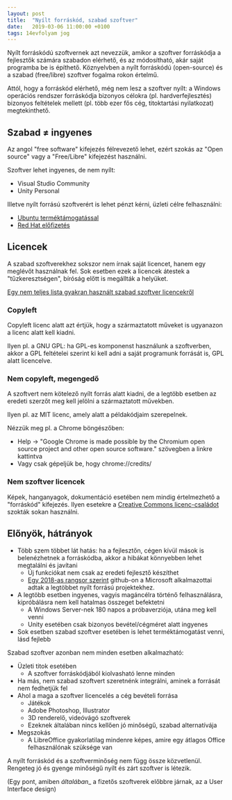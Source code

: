 ```yaml
---
layout: post
title:  "Nyílt forráskód, szabad szoftver"
date:   2019-03-06 11:00:00 +0100
tags: 14evfolyam jog
---
```


Nyílt forráskódú szoftvernek azt nevezzük, amikor a szoftver forráskódja a fejlesztők számára szabadon elérhető, és az módosítható, akár saját programba be is építhető. Köznyelvben a nyílt forráskódú (open-source) és a szabad (free/libre) szoftver fogalma rokon értelmű.

Attól, hogy a forráskód elérhető, még nem lesz a szoftver nyílt: a Windows operációs rendszer forráskódja bizonyos célokra (pl. hardverfejlesztés) bizonyos feltételek mellett (pl. több ezer fős cég, titoktartási nyilatkozat) megtekinthető.

## Szabad ≠ ingyenes

Az angol "free software" kifejezés félrevezető lehet, ezért szokás az "Open source" vagy a "Free/Libre" kifejezést használni.

Szoftver lehet ingyenes, de nem nyílt:
* Visual Studio Community
* Unity Personal

Illetve nyílt forrású szoftverért is lehet pénzt kérni, üzleti célre felhasználni:
* [Ubuntu terméktámogatással](https://buy.ubuntu.com/)
* [Red Hat előfizetés](https://www.redhat.com/en/store/linux-platforms)

## Licencek

A szabad szoftverekhez sokszor nem írnak saját licencet, hanem egy meglévőt használnak fel. Sok esetben ezek a licencek átestek a "tűzkeresztségen", bíróság előtt is megállták a helyüket.

[Egy nem teljes lista gyakran használt szabad szoftver licencekről](https://www.gnu.org/licenses/license-list.html)

### Copyleft

Copyleft licenc alatt azt értjük, hogy a származtatott műveket is ugyanazon a licenc alatt kell kiadni.

Ilyen pl. a GNU GPL: ha GPL-es komponenst használunk a szoftverben, akkor a GPL feltételei szerint ki kell adni a saját programunk forrását is, GPL alatt licencelve.

### Nem copyleft, megengedő

A szoftvert nem kötelező nyílt forrás alatt kiadni, de a legtöbb esetben az eredeti szerzőt meg kell jelölni a származtatott művekben.

Ilyen pl. az MIT licenc, amely alatt a példakódjaim szerepelnek.

Nézzük meg pl. a Chrome böngészőben:
* Help -> "Google Chrome is made possible by the Chromium open source project and other open source software." szövegben a linkre kattintva
* Vagy csak gépeljük be, hogy chrome://credits/

### Nem szoftver licencek

Képek, hanganyagok, dokumentáció esetében nem mindig értelmezhető a "forráskód" kifejezés. Ilyen esetekre a [Creative Commons licenc-családot](https://creativecommons.org/choose/) szokták sokan használni.

## Előnyök, hátrányok

* Több szem többet lát hatás: ha a fejlesztőn, cégen kívül mások is belenézhetnek a forráskódba, akkor a hibákat könnyebben lehet megtalálni és javítani
  * Új funkciókat nem csak az eredeti fejlesztő készíthet
  * [Egy 2018-as rangsor szerint](https://www.infoworld.com/article/3253948/who-really-contributes-to-open-source.html#tk.twt_ifw) github-on a Microsoft alkalmazottai adtak a legtöbbet nyílt forrású projektekhez.
* A legtöbb esetben ingyenes, vagyis magáncélra történő felhasználásra, kipróbálásra nem kell hatalmas összeget befektetni
  * A Windows Server-nek 180 napos a próbaverziója, utána meg kell venni
  * Unity esetében csak bizonyos bevétel/cégméret alatt ingyenes
* Sok esetben szabad szoftver esetében is lehet terméktámogatást venni, lásd fejlebb

Szabad szoftver azonban nem minden esetben alkalmazható:

* Üzleti titok esetében
  * A szoftver forráskódjából kiolvasható lenne minden
* Ha más, nem szabad szoftvert szeretnénk integrálni, aminek a forrását nem fedhetjük fel
* Ahol a maga a szoftver licencelés a cég bevételi forrása
  * Játékok
  * Adobe Photoshop, Illustrator
  * 3D renderelő, videóvágó szoftverek
  * Ezeknek általában nincs kellően jó minőségű, szabad alternatívája
* Megszokás
  * A LibreOffice gyakorlatilag mindenre képes, amire egy átlagos Office felhasználónak szüksége van

A nyílt forráskód és a szoftverminőség nem függ össze közvetlenül. Rengeteg jó és gyenge minőségű nyílt és zárt szoftver is létezik.

(Egy pont, amiben _általában__ a fizetős szoftverek előbbre járnak, az a User Interface design)
